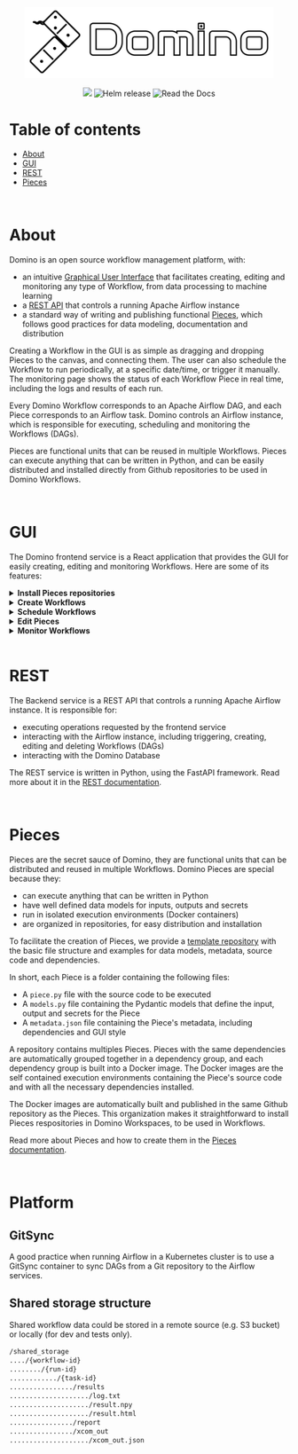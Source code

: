 

<p align="center">
  <img src="./media/logo.png" width="450" title="Domino">
</p>
<p align="center">
  <img src="https://img.shields.io/pypi/v/domino-py?color=%231BA331&label=PyPI&logo=python&logoColor=%23F7F991%20">
  <img alt="Helm release" src="https://img.shields.io/github/v/release/Tauffer-Consulting/domino?label=Helm&logo=Helm&logoColor=white">
  <img alt="Read the Docs" src="https://img.shields.io/readthedocs/domino-py?label=Docs&logo=Read%20the%20Docs&logoColor=white">
</p>


# Table of contents
- [About](#about)
- [GUI](#gui)
- [REST](#rest)
- [Pieces](#pieces)

<br>

# About
Domino is an open source workflow management platform, with:

- an intuitive [Graphical User Interface](#gui) that facilitates creating, editing and monitoring any type of Workflow, from data processing to machine learning
- a [REST API](#rest) that controls a running Apache Airflow instance
- a standard way of writing and publishing functional [Pieces](#pieces), which follows good practices for data modeling, documentation and distribution


Creating a Workflow in the GUI is as simple as dragging and dropping Pieces to the canvas, and connecting them. The user can also schedule the Workflow to run periodically, at a specific date/time, or trigger it manually. The monitoring page shows the status of each Workflow Piece in real time, including the logs and results of each run.

Every Domino Workflow corresponds to an Apache Airflow DAG, and each Piece corresponds to an Airflow task. Domino controls an Airflow instance, which is responsible for executing, scheduling and monitoring the Workflows (DAGs).

Pieces are functional units that can be reused in multiple Workflows. Pieces can execute anything that can be written in Python, and can be easily distributed and installed directly from Github repositories to be used in Domino Workflows.

<br>

# GUI
The Domino frontend service is a React application that provides the GUI for easily creating, editing and monitoring Workflows. Here are some of its features:

<details>
  <summary>
    <strong>Install Pieces repositories</strong>
  </summary>
  Install bundles of Pieces to your Domino Workspaces direclty from Github repositories, and use them in your Workflows. <br></br>

  ![add gif]()

</details>

<details>
  <summary>
    <strong>Create Workflows</strong>
  </summary>
  Create Workflows by dragging and dropping Pieces to the canvas, and connecting them. <br></br>

  ![add gif]()

</details>

<details>
  <summary>
    <strong>Schedule Workflows</strong>
  </summary>
  Schedule Workflows to run periodically, at a specific date/time, or trigger them manually. <br></br>

  ![add gif]()

</details>

<details>
  <summary>
    <strong>Edit Pieces</strong>
  </summary>
  Edit Pieces by changing their input. Outputs from upstream Pieces are automatically available as inputs for downstream Pieces. Pieces can pass forward any type of data, from simple strings to heavy files, all automatically handled by Domino shared storage system. <br></br>
  
  <br></br>

  ![add gif]()

</details>

<details>
  <summary>
    <strong>Monitor Workflows</strong>
  </summary>
  Monitor Workflows in real time, including the status of each Piece, the logs and results of each run. <br></br>
  
  <br></br>

  ![add gif]()

</details>

<br>

# REST
The Backend service is a REST API that controls a running Apache Airflow instance. It is responsible for:

- executing operations requested by the frontend service
- interacting with the Airflow instance, including triggering, creating, editing and deleting Workflows (DAGs)
- interacting with the Domino Database

The REST service is written in Python, using the FastAPI framework. Read more about it in the [REST documentation](https://domino-py.readthedocs.io/en/latest/pages/rest.html).

<br>

# Pieces
Pieces are the secret sauce of Domino, they are functional units that can be distributed and reused in multiple Workflows. Domino Pieces are special because they:

- can execute anything that can be written in Python
- have well defined data models for inputs, outputs and secrets
- run in isolated execution environments (Docker containers)
- are organized in repositories, for easy distribution and installation

To facilitate the creation of Pieces, we provide a [template repository](https://github.com/Tauffer-Consulting/domino_pieces_repository_template) with the basic file structure and examples for data models, metadata, source code and dependencies.

In short, each Piece is a folder containing the following files:
- A `piece.py` file with the source code to be executed
- A `models.py` file containing the Pydantic models that define the input, output and secrets for the Piece
- A `metadata.json` file containing the Piece's metadata, including dependencies and GUI style

A repository contains multiples Pieces. Pieces with the same dependencies are automatically grouped together in a dependency group, and each dependency group is built into a Docker image. The Docker images are the self contained execution environments containing the Piece's source code and with all the necessary dependencies installed.

The Docker images are automatically built and published in the same Github repository as the Pieces. This organization makes it straightforward to install Pieces respositories in Domino Workspaces, to be used in Workflows.

Read more about Pieces and how to create them in the [Pieces documentation](https://domino-py.readthedocs.io/en/latest/pages/pieces.html).


<br>

# Platform

## GitSync
A good practice when running Airflow in a Kubernetes cluster is to use a GitSync container to sync DAGs from a Git repository to the Airflow services. 

## Shared storage structure
Shared workflow data could be stored in a remote source (e.g. S3 bucket) or locally (for dev and tests only).

```
/shared_storage
..../{workflow-id}
......../{run-id}
............/{task-id}
................/results
..................../log.txt
..................../result.npy
..................../result.html
................/report
................/xcom_out
..................../xcom_out.json
```